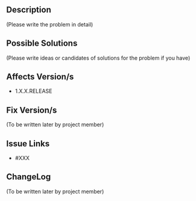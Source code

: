 ## Description
(Please write the problem in detail)

## Possible Solutions
(Please write ideas or candidates of solutions for the problem if you have)

## Affects Version/s
* 1.X.X.RELEASE

## Fix Version/s
(To be written later by project member)

## Issue Links
* #XXX

## ChangeLog
(To be written later by project member)
